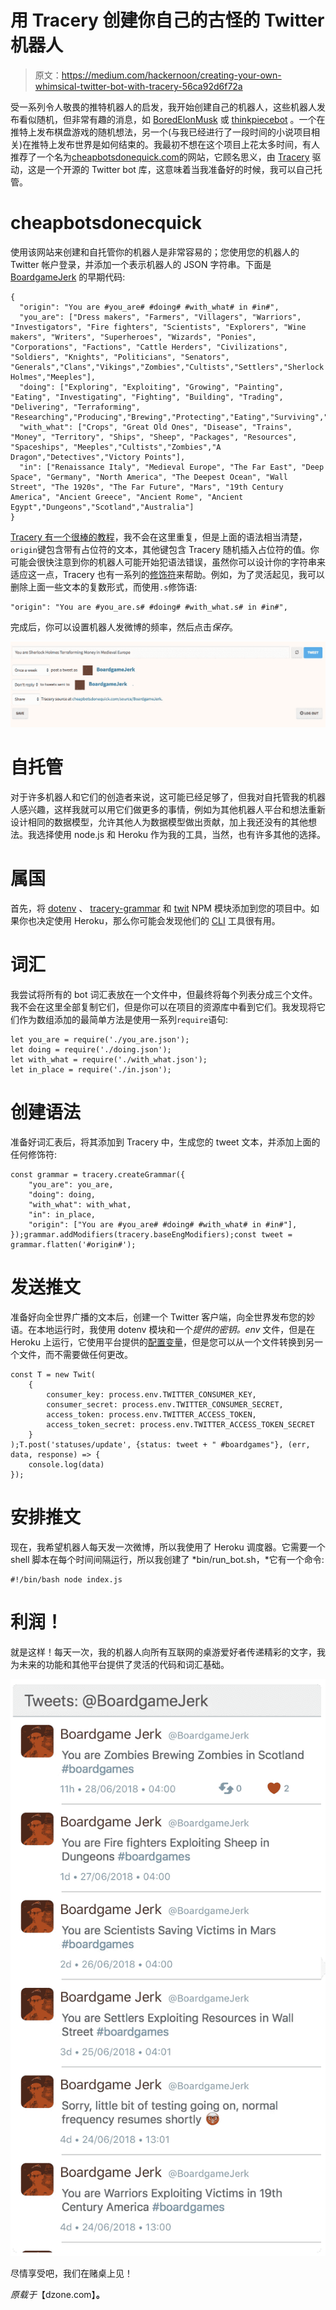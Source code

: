 # 用 Tracery 创建你自己的古怪的 Twitter 机器人

> 原文：<https://medium.com/hackernoon/creating-your-own-whimsical-twitter-bot-with-tracery-56ca92d6f72a>

受一系列令人敬畏的推特机器人的启发，我开始创建自己的机器人，这些机器人发布看似随机，但非常有趣的消息，如 [BoredElonMusk](https://twitter.com/boredelonmusk) 或 [thinkpiecebot](https://twitter.com/thinkpiecebot) 。一个在推特上发布棋盘游戏的随机想法，另一个(与我已经进行了一段时间的小说项目相关)在推特上发布世界是如何结束的。我最初不想在这个项目上花太多时间，有人推荐了一个名为[cheapbotsdonequick.com](https://cheapbotsdonequick.com/)的网站，它顾名思义，由 [Tracery](http://www.brightspiral.com/) 驱动，这是一个开源的 Twitter bot 库，这意味着当我准备好的时候，我可以自己托管。

# cheapbotsdonecquick

使用该网站来创建和自托管你的机器人是非常容易的；您使用您的机器人的 Twitter 帐户登录，并添加一个表示机器人的 JSON 字符串。下面是 [BoardgameJerk](https://twitter.com/BoardgameJerk) 的早期代码:

```
{
  "origin": "You are #you_are# #doing# #with_what# in #in#",
  "you_are": ["Dress makers", "Farmers", "Villagers", "Warriors", "Investigators", "Fire fighters", "Scientists", "Explorers", "Wine makers", "Writers", "Superheroes", "Wizards", "Ponies", "Corporations", "Factions", "Cattle Herders", "Civilizations", "Soldiers", "Knights", "Politicians", "Senators", "Generals","Clans","Vikings","Zombies","Cultists","Settlers","Sherlock Holmes","Meeples"],
  "doing": ["Exploring", "Exploiting", "Growing", "Painting", "Eating", "Investigating", "Fighting", "Building", "Trading", "Delivering", "Terraforming", "Researching","Producing","Brewing","Protecting","Eating","Surviving","Escaping"],
  "with_what": ["Crops", "Great Old Ones", "Disease", "Trains", "Money", "Territory", "Ships", "Sheep", "Packages", "Resources", "Spaceships", "Meeples","Cultists","Zombies","A Dragon","Detectives","Victory Points"],
  "in": ["Renaissance Italy", "Medieval Europe", "The Far East", "Deep Space", "Germany", "North America", "The Deepest Ocean", "Wall Street", "The 1920s", "The Far Future", "Mars", "19th Century America", "Ancient Greece", "Ancient Rome", "Ancient Egypt","Dungeons","Scotland","Australia"]
}
```

[Tracery 有一个很棒的教程](http://air.decontextualize.com/tracery/)，我不会在这里重复，但是上面的语法相当清楚，`origin`键包含带有占位符的文本，其他键包含 Tracery 随机插入占位符的值。你可能会很快注意到你的机器人可能开始犯语法错误，虽然你可以设计你的字符串来适应这一点，Tracery 也有一系列的[修饰符](http://air.decontextualize.com/tracery/#modifiers)来帮助。例如，为了灵活起见，我可以删除上面一些文本的复数形式，而使用`.s`修饰语:

```
"origin": "You are #you_are.s# #doing# #with_what.s# in #in#",
```

完成后，你可以设置机器人发微博的频率，然后点击*保存*。

![](img/3edb17c74f8cfc60366761393ec9a62d.png)

# 自托管

对于许多机器人和它们的创造者来说，这可能已经足够了，但我对自托管我的机器人感兴趣，这样我就可以用它们做更多的事情，例如为其他机器人平台和想法重新设计相同的数据模型，允许其他人为数据模型做出贡献，加上我还没有的其他想法。我选择使用 node.js 和 Heroku 作为我的工具，当然，也有许多其他的选择。

# 属国

首先，将 [dotenv](https://www.npmjs.com/package/dotenv) 、 [tracery-grammar](https://www.npmjs.com/package/tracery-grammar) 和 [twit](https://www.npmjs.com/package/twit) NPM 模块添加到您的项目中。如果你也决定使用 Heroku，那么你可能会发现他们的 [CLI](https://devcenter.heroku.com/articles/heroku-cli) 工具很有用。

# 词汇

我尝试将所有的 bot 词汇表放在一个文件中，但最终将每个列表分成三个文件。我不会在这里全部复制它们，但是你可以在项目的资源库中看到它们。我发现将它们作为数组添加的最简单方法是使用一系列`require`语句:

```
let you_are = require('./you_are.json');
let doing = require('./doing.json');
let with_what = require('./with_what.json');
let in_place = require('./in.json');
```

# 创建语法

准备好词汇表后，将其添加到 Tracery 中，生成您的 tweet 文本，并添加上面的任何修饰符:

```
const grammar = tracery.createGrammar({
    "you_are": you_are,
    "doing": doing,
    "with_what": with_what,
    "in": in_place,
    "origin": ["You are #you_are# #doing# #with_what# in #in#"],
});grammar.addModifiers(tracery.baseEngModifiers);const tweet = grammar.flatten('#origin#');
```

# 发送推文

准备好向全世界广播的文本后，创建一个 Twitter 客户端，向全世界发布您的妙语。在本地运行时，我使用 dotenv 模块和一个*提供的密钥。env* 文件，但是在 Heroku 上运行，它使用平台提供的[配置变量](https://devcenter.heroku.com/articles/config-vars)，但是您可以从一个文件转换到另一个文件，而不需要做任何更改。

```
const T = new Twit(
    {
        consumer_key: process.env.TWITTER_CONSUMER_KEY,
        consumer_secret: process.env.TWITTER_CONSUMER_SECRET,
        access_token: process.env.TWITTER_ACCESS_TOKEN,
        access_token_secret: process.env.TWITTER_ACCESS_TOKEN_SECRET
    }
);T.post('statuses/update', {status: tweet + " #boardgames"}, (err, data, response) => {
    console.log(data)
});
```

# 安排推文

现在，我希望机器人每天发一次微博，所以我使用了 Heroku 调度器。它需要一个 shell 脚本在每个时间间隔运行，所以我创建了 *bin/run_bot.sh，*它有一个命令:

```
#!/bin/bash node index.js
```

# 利润！

就是这样！每天一次，我的机器人向所有互联网的桌游爱好者传递精彩的文字，我为未来的功能和其他平台提供了灵活的代码和词汇基础。

![](img/652cca0a356751b9d395a2245bb4904c.png)

尽情享受吧，我们在赌桌上见！

*原载于*【dzone.com】**。**